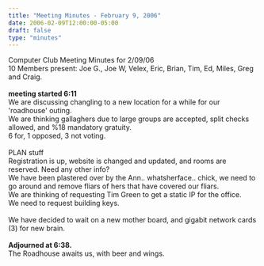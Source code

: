 ```yaml
---
title: "Meeting Minutes - February 9, 2006"
date: 2006-02-09T12:00:00-05:00
draft: false
type: "minutes"
---
```


Computer Club Meeting Minutes for 2/09/06<br>
10 Members present: Joe G., Joe W, Velex, Eric, Brian, Tim, Ed, Miles, Greg and Craig.<br>
<br>
<b> meeting started 6:11</b><br>
We are discussing changling to a new location for a while for our 'roadhouse' outing.<br>
We are thinking gallaghers due to large groups are accepted, split checks allowed, and %18 mandatory gratuity.<br>
6 for, 1 opposed, 3 not voting.<br>
<br>
PLAN stuff<br>
Registration is up, website is changed and updated, and rooms are reserved. Need any other info?<br>
We have been plastered over by the Ann.. whatsherface.. chick, we need to go around and remove fliars of hers that have covered our fliars.<br>
We are thinking of requesting Tim Green to get a static IP for the office.<br>
We need to request building keys.<br>
<br>
We have decided to wait on a new mother board, and gigabit network cards (3) for new brain.<br>
<br>
<b>Adjourned at 6:38.</b><br>
The Roadhouse awaits us, with beer and wings.<br>

